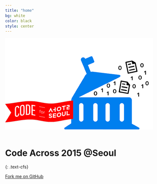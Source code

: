 ```yaml
---
title: "home"
bg: white
color: black
style: center
---
```


<img src="/img/top-image.png" alt=""><br><br>

# Code Across 2015 @Seoul
{: .text-cfs}




<span id="forkongithub">
  <a href="{{ site.source_link }}" class="bg-black">
    Fork me on GitHub
  </a>
</span>
